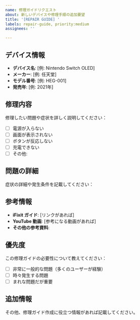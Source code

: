 ```yaml
---
name: 修理ガイドリクエスト
about: 新しいデバイスや修理手順の追加要望
title: '[REPAIR GUIDE] '
labels: repair-guide, priority:medium
assignees: ''

---
```


## デバイス情報
- **デバイス名**: [例: Nintendo Switch OLED]
- **メーカー**: [例: 任天堂]
- **モデル番号**: [例: HEG-001]
- **発売年**: [例: 2021年]

## 修理内容
修理したい問題や症状を詳しく説明してください：
- [ ] 電源が入らない
- [ ] 画面が表示されない
- [ ] ボタンが反応しない
- [ ] 充電できない
- [ ] その他: 

## 問題の詳細
症状の詳細や発生条件を記載してください：

## 参考情報
- **iFixit ガイド**: [リンクがあれば]
- **YouTube 動画**: [参考になる動画があれば]
- **その他の参考資料**: 

## 優先度
この修理ガイドの必要性について教えてください：
- [ ] 非常に一般的な問題（多くのユーザーが経験）
- [ ] 時々発生する問題
- [ ] まれな問題だが重要

## 追加情報
その他、修理ガイド作成に役立つ情報があれば記載してください。